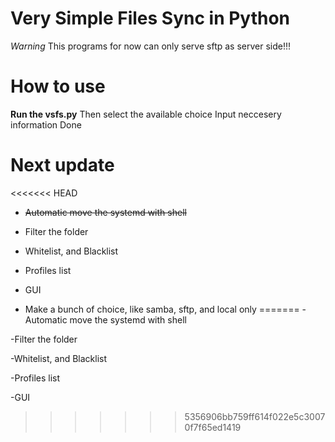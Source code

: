 # Very Simple Files Sync in Python
<i>Warning</i>
This programs for now can only serve sftp as server side!!!

# How to use

<b>Run the vsfs.py</b>
Then select the available choice
Input neccesery information
Done

# Next update

<<<<<<< HEAD
- ~~Automatic move the systemd with shell~~

- Filter the folder

- Whitelist, and Blacklist

- Profiles list

- GUI

- Make a bunch of choice, like samba, sftp, and local only
=======
-Automatic move the systemd with shell

-Filter the folder

-Whitelist, and Blacklist

-Profiles list

-GUI
>>>>>>> 5356906bb759ff614f022e5c30070f7f65ed1419
